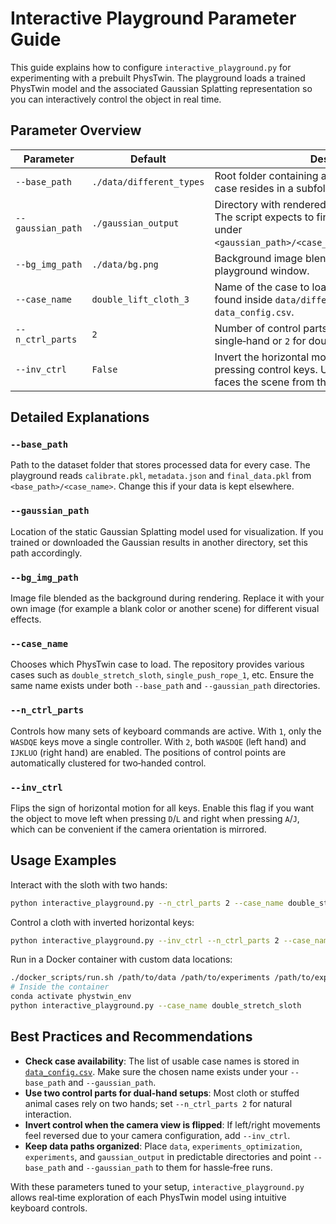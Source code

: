 # Interactive Playground Parameter Guide

This guide explains how to configure `interactive_playground.py` for experimenting with a prebuilt PhysTwin. The playground loads a trained PhysTwin model and the associated Gaussian Splatting representation so you can interactively control the object in real time.

## Parameter Overview

| Parameter | Default | Description |
|-----------|---------|-------------|
| `--base_path` | `./data/different_types` | Root folder containing all processed cases. Each case resides in a subfolder named by its `case_name`. |
| `--gaussian_path` | `./gaussian_output` | Directory with rendered Gaussian Splatting results. The script expects to find the per-case point cloud under `<gaussian_path>/<case_name>/.../point_cloud.ply>`. |
| `--bg_img_path` | `./data/bg.png` | Background image blended with the rendering in the playground window. |
| `--case_name` | `double_lift_cloth_3` | Name of the case to load. All available cases can be found inside `data/different_types` or `data_config.csv`. |
| `--n_ctrl_parts` | `2` | Number of control parts (hands). Use `1` for single‑hand or `2` for double‑hand control. |
| `--inv_ctrl` | `False` | Invert the horizontal movement direction when pressing control keys. Useful when the camera faces the scene from the opposite direction. |

## Detailed Explanations

### `--base_path`
Path to the dataset folder that stores processed data for every case. The playground reads `calibrate.pkl`, `metadata.json` and `final_data.pkl` from `<base_path>/<case_name>`. Change this if your data is kept elsewhere.

### `--gaussian_path`
Location of the static Gaussian Splatting model used for visualization. If you trained or downloaded the Gaussian results in another directory, set this path accordingly.

### `--bg_img_path`
Image file blended as the background during rendering. Replace it with your own image (for example a blank color or another scene) for different visual effects.

### `--case_name`
Chooses which PhysTwin case to load. The repository provides various cases such as `double_stretch_sloth`, `single_push_rope_1`, etc. Ensure the same name exists under both `--base_path` and `--gaussian_path` directories.

### `--n_ctrl_parts`
Controls how many sets of keyboard commands are active. With `1`, only the `WASDQE` keys move a single controller. With `2`, both `WASDQE` (left hand) and `IJKLUO` (right hand) are enabled. The positions of control points are automatically clustered for two‑handed control.

### `--inv_ctrl`
Flips the sign of horizontal motion for all keys. Enable this flag if you want the object to move left when pressing `D`/`L` and right when pressing `A`/`J`, which can be convenient if the camera orientation is mirrored.

## Usage Examples

Interact with the sloth with two hands:
```bash
python interactive_playground.py --n_ctrl_parts 2 --case_name double_stretch_sloth
```

Control a cloth with inverted horizontal keys:
```bash
python interactive_playground.py --inv_ctrl --n_ctrl_parts 2 --case_name double_lift_cloth_3
```

Run in a Docker container with custom data locations:
```bash
./docker_scripts/run.sh /path/to/data /path/to/experiments /path/to/experiments_optimization /path/to/gaussian_output
# Inside the container
conda activate phystwin_env
python interactive_playground.py --case_name double_stretch_sloth
```

## Best Practices and Recommendations

- **Check case availability**: The list of usable case names is stored in [`data_config.csv`](./data_config.csv). Make sure the chosen name exists under your `--base_path` and `--gaussian_path`.
- **Use two control parts for dual‑hand setups**: Most cloth or stuffed animal cases rely on two hands; set `--n_ctrl_parts 2` for natural interaction.
- **Invert control when the camera view is flipped**: If left/right movements feel reversed due to your camera configuration, add `--inv_ctrl`.
- **Keep data paths organized**: Place `data`, `experiments_optimization`, `experiments`, and `gaussian_output` in predictable directories and point `--base_path` and `--gaussian_path` to them for hassle‑free runs.

With these parameters tuned to your setup, `interactive_playground.py` allows real‑time exploration of each PhysTwin model using intuitive keyboard controls.

